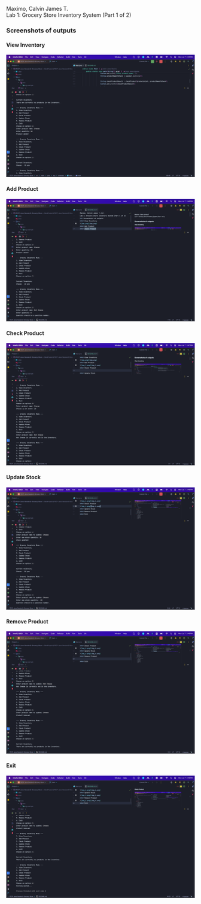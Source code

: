 Maximo, Calvin James T.<br>
Lab 1: Grocery Store Inventory System (Part 1 of 2)
### Screenshots of outputs
#### View Inventory
![img.png](img.png)
#### Add Product
![img_1.png](img_1.png)
#### Check Product
![img_2.png](img_2.png)
#### Update Stock
![img_3.png](img_3.png)
#### Remove Product
![img_4.png](img_4.png)
#### Exit
![img_5.png](img_5.png)